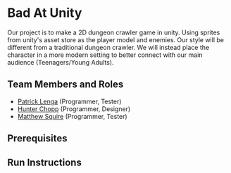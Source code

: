 # Bad At Unity 
Our project is to make a 2D dungeon crawler game in unity. Using sprites from unity's asset store as the player model and enemies. Our style will be different from a traditional dungeon crawler. 
We will instead place the character in a more modern setting to better connect with our main audience (Teenagers/Young Adults).


## Team Members and Roles

* [Patrick Lenga](https://github.com/lengap/CIS350-HW2-Lenga) (Programmer, Tester)
* [Hunter Chopp](https://github.com/chopph/CIS350-HW2--Chopp-) (Programmer, Designer)
* [Matthew Squire](https://github.com/mattsq18/CIS350-HW2-Squire) (Programmer, Tester)
## Prerequisites

## Run Instructions
